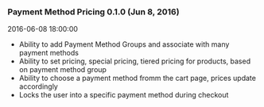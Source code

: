 ### Payment Method Pricing 0.1.0 (Jun 8, 2016)

2016-06-08 18:00:00

 - Ability to add Payment Method Groups and associate with many payment methods
 - Ability to set pricing, special pricing, tiered pricing for products, based on payment method group
 - Ability to choose a payment method fromm the cart page, prices update accordingly
 - Locks the user into a specific payment method during checkout
